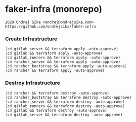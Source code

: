 # faker-infra (monorepo)

    2020 Ondrej Sika <ondrej@ondrejsika.com>
    https://github.com/ondrejsika/faker-infra


### Create Infrastructure

```
(cd gitlab_server && terraform apply -auto-approve)
(cd gitlab && terraform apply -auto-approve)
(cd gitlab_runners && terraform apply -auto-approve)
(cd rancher_server && terraform apply -auto-approve)
(cd rancher_bootstrap && terraform apply -auto-approve)
(cd rancher && terraform apply -auto-approve)
```

### Destroy Infrastructure

```
(cd rancher && terraform destroy -auto-approve)
(cd rancher_bootstrap && terraform destroy -auto-approve)
(cd rancher_server && terraform destroy -auto-approve)
(cd gitlab_runners && terraform destroy -auto-approve)
(cd gitlab && terraform destroy -auto-approve)
(cd gitlab_server && terraform destroy -auto-approve)
```
